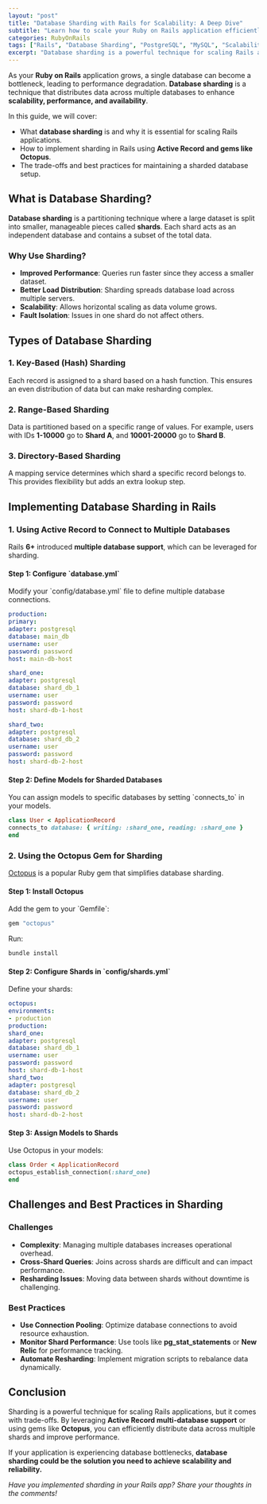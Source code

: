 ```yaml
---
layout: "post"
title: "Database Sharding with Rails for Scalability: A Deep Dive"
subtitle: "Learn how to scale your Ruby on Rails application efficiently using database sharding techniques."
categories: RubyOnRails
tags: ["Rails", "Database Sharding", "PostgreSQL", "MySQL", "Scalability", "Performance Optimization", "Active Record"]
excerpt: "Database sharding is a powerful technique for scaling Rails applications. This guide explores its benefits, implementation strategies, and best practices for achieving high performance."
---
```

As your **Ruby on Rails** application grows, a single database can become a bottleneck, leading to performance degradation. **Database sharding** is a technique that distributes data across multiple databases to enhance **scalability, performance, and availability**.

In this guide, we will cover:

- What **database sharding** is and why it is essential for scaling Rails applications.
- How to implement sharding in Rails using **Active Record and gems like Octopus**.
- The trade-offs and best practices for maintaining a sharded database setup.

## **What is Database Sharding?**

**Database sharding** is a partitioning technique where a large dataset is split into smaller, manageable pieces called **shards**. Each shard acts as an independent database and contains a subset of the total data.

### **Why Use Sharding?**
- **Improved Performance**: Queries run faster since they access a smaller dataset.
- **Better Load Distribution**: Sharding spreads database load across multiple servers.
- **Scalability**: Allows horizontal scaling as data volume grows.
- **Fault Isolation**: Issues in one shard do not affect others.

## **Types of Database Sharding**

### **1. Key-Based (Hash) Sharding**
Each record is assigned to a shard based on a hash function. This ensures an even distribution of data but can make resharding complex.

### **2. Range-Based Sharding**
Data is partitioned based on a specific range of values. For example, users with IDs **1-10000** go to **Shard A**, and **10001-20000** go to **Shard B**.

### **3. Directory-Based Sharding**
A mapping service determines which shard a specific record belongs to. This provides flexibility but adds an extra lookup step.

## **Implementing Database Sharding in Rails**

### **1. Using Active Record to Connect to Multiple Databases**
Rails **6+** introduced **multiple database support**, which can be leveraged for sharding.

#### **Step 1: Configure &#96;database.yml&#96;**
Modify your &#96;config/database.yml&#96; file to define multiple database connections.

```yaml
production:
primary:
adapter: postgresql
database: main_db
username: user
password: password
host: main-db-host

shard_one:
adapter: postgresql
database: shard_db_1
username: user
password: password
host: shard-db-1-host

shard_two:
adapter: postgresql
database: shard_db_2
username: user
password: password
host: shard-db-2-host
```

#### **Step 2: Define Models for Sharded Databases**
You can assign models to specific databases by setting &#96;connects_to&#96; in your models.

```ruby
class User < ApplicationRecord
connects_to database: { writing: :shard_one, reading: :shard_one }
end
```

### **2. Using the Octopus Gem for Sharding**
[Octopus](https://github.com/thiagopradi/octopus) is a popular Ruby gem that simplifies database sharding.

#### **Step 1: Install Octopus**
Add the gem to your &#96;Gemfile&#96;:

```ruby
gem "octopus"
```

Run:

```sh
bundle install
```

#### **Step 2: Configure Shards in &#96;config/shards.yml&#96;**
Define your shards:

```yaml
octopus:
environments:
- production
production:
shard_one:
adapter: postgresql
database: shard_db_1
username: user
password: password
host: shard-db-1-host
shard_two:
adapter: postgresql
database: shard_db_2
username: user
password: password
host: shard-db-2-host
```

#### **Step 3: Assign Models to Shards**
Use Octopus in your models:

```ruby
class Order < ApplicationRecord
octopus_establish_connection(:shard_one)
end
```

## **Challenges and Best Practices in Sharding**

### **Challenges**
- **Complexity**: Managing multiple databases increases operational overhead.
- **Cross-Shard Queries**: Joins across shards are difficult and can impact performance.
- **Resharding Issues**: Moving data between shards without downtime is challenging.

### **Best Practices**
- **Use Connection Pooling**: Optimize database connections to avoid resource exhaustion.
- **Monitor Shard Performance**: Use tools like **pg_stat_statements** or **New Relic** for performance tracking.
- **Automate Resharding**: Implement migration scripts to rebalance data dynamically.

## **Conclusion**

Sharding is a powerful technique for scaling Rails applications, but it comes with trade-offs. By leveraging **Active Record multi-database support** or using gems like **Octopus**, you can efficiently distribute data across multiple shards and improve performance.

If your application is experiencing database bottlenecks, **database sharding could be the solution you need to achieve scalability and reliability.**

*Have you implemented sharding in your Rails app? Share your thoughts in the comments!*
